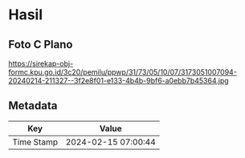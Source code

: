 # Hasil

## Foto C Plano

https://sirekap-obj-formc.kpu.go.id/3c20/pemilu/ppwp/31/73/05/10/07/3173051007094-20240214-211327--3f2e8f01-e133-4b4b-9bf6-a0ebb7b45364.jpg


## Metadata

| Key        | Value               |
| ---------- | ------------------- |
| Time Stamp | 2024-02-15 07:00:44 |



